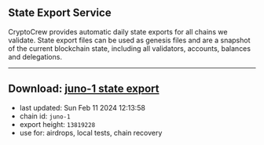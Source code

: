 ## State Export Service
CryptoCrew provides automatic daily state exports for all chains we validate. State export files can be used as genesis files and are a snapshot of the current blockchain state, including all validators, accounts, balances and delegations.

---
**Download: [juno-1 state export](https://dl.ccvalidators.com/SERVICE/juno/juno-1_export_13819228.json)**
---

- last updated: Sun Feb 11 2024 12:13:58
- chain id: `juno-1`
- export height: `13819228`
- use for: airdrops, local tests, chain recovery
